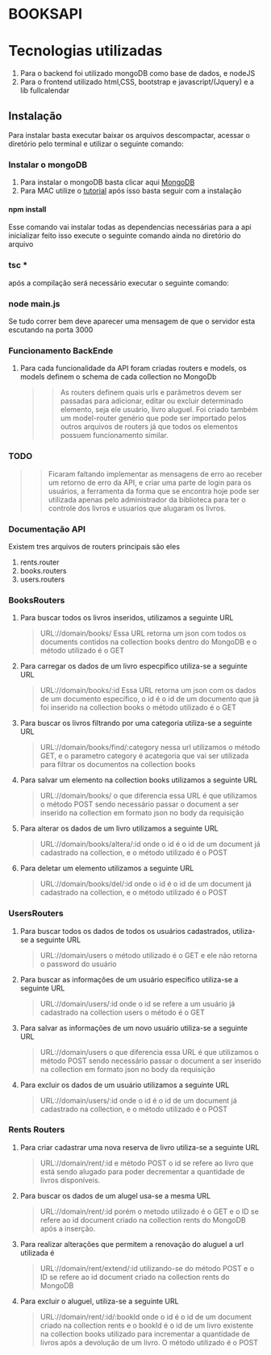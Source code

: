 # BOOKSAPI


 # Tecnologias utilizadas
1. Para o backend foi utilizado mongoDB como base de dados, e nodeJS
2. Para o frontend utilizado html,CSS, bootstrap e javascript/(Jquery) e a lib fullcalendar

## Instalação
Para instalar basta executar baixar os arquivos descompactar, acessar o diretório pelo terminal e utilizar o seguinte comando:
### Instalar o mongoDB
1. Para instalar o mongoDB basta clicar aqui [MongoDB](https://www.mongodb.com/download-center/community)
2. Para MAC utilize o [tutorial](https://docs.mongodb.com/manual/tutorial/install-mongodb-on-os-x/) após isso basta seguir com a instalação
#### npm install
Esse comando vai instalar todas as dependencias necessárias para a api inicializar feito isso execute o seguinte comando ainda no diretório do arquivo
### tsc * 
após a compilação será necessário executar o seguinte comando: 
### node main.js
Se tudo correr bem deve aparecer uma mensagem de que o servidor esta escutando na porta 3000
### Funcionamento BackEnde
1. Para cada funcionalidade da API foram criadas routers e models, os models definem o schema de cada collection no MongoDb
	>>As routers definem quais urls e parâmetros devem ser passadas para adicionar, editar ou excluir determinado elemento, seja ele usuário,
	livro aluguel.
	Foi criado também um model-router genério que pode ser importado pelos outros arquivos de routers já que todos os elementos possuem funcionamento similar.
### TODO
>>Ficaram faltando implementar as mensagens de erro ao receber um retorno de erro da API, e criar uma parte de login para os usuários,
a ferramenta da forma que se encontra hoje pode ser utilizada apenas pelo administrador da biblioteca para ter o controle dos livros e 
usuarios que alugaram os livros.


### Documentação API

Existem tres arquivos de routers principais são eles
1. rents.router
2. books.routers
3. users.routers


### BooksRouters
1. Para buscar todos os livros inseridos, utilizamos a seguinte URL
	>URL://domain/books/ 
Essa URL retorna um json com todos os documents contidos na collection books dentro do MongoDB e o método utilizado é o GET

2. Para carregar os dados de um livro especpifico utiliza-se a seguinte URL
	>URL://domain/books/:id Essa URL retorna um json com os dados de um documento específico, o id é o id de um documento que já foi inserido na collection books o método utilizado é o GET
   
3. Para buscar os livros filtrando por uma categoria utiliza-se a seguinte URL
	>URL://domain/books/find/:category nessa url utilizamos o método GET, e o parametro category é acategoria que vai ser utilizada para filtrar os documentos na collection books

4. Para salvar um elemento na collection books utilizamos a seguinte URL
	>URL://domain/books/ o que diferencia essa URL é que utilizamos o método POST sendo necessário passar o document a ser inserido na collection em formato json no body da requisição
 
 5. Para alterar os dados de um livro utilizamos a seguinte URL
 	>URL://domain/books/altera/:id onde o id é o id de um document já cadastrado na collection, e o método utilizado é o POST
 
 6. Para deletar um elemento utilizamos a seguinte URL
 	>URL://domain/books/del/:id onde o id é o id de um document já cadastrado na collection, e o método utilizado é o POST
  
  ### UsersRouters
1. Para buscar todos os dados de todos os usuários cadastrados, utiliza-se a seguinte URL
	>URL://domain/users o método utilizado é o GET e ele não retorna o password do usuário

2. Para buscar as informações de um usuário específico utiliza-se a seguinte URL
	>URL://domain/users/:id onde o id se refere a um usuário já cadastrado na collection users o método é o GET

    
3. Para salvar as informações de um novo usuário utiliza-se a seguinte URL
    >URL://domain/users o que diferencia essa URL é que utilizamos o método POST sendo necessário passar o document a ser inserido na collection em formato json no body da requisição

4. Para excluir os dados de um usuário utilizamos a seguinte URL
	>URL://domain/users/:id onde o id é o id de um document já cadastrado na collection, e o método utilizado é o POST
  
  
  ### Rents Routers
1. Para criar cadastrar uma nova reserva de livro utiliza-se a seguinte URL
	>URL://domain/rent/:id e método POST o id se refere ao livro que está sendo alugado para poder decrementar a quantidade de livros disponíveis.

2. Para buscar os dados de um alugel usa-se a mesma URL
	>URL://domain/rent/:id porém o metodo utilizado é o GET e o ID se refere ao id document criado na collection rents do MongoDB após a inserção.

3. Para realizar alterações que permitem a renovação do aluguel a url utilizada é 
	>URL://domain/rent/extend/:id utilizando-se do método POST e o ID se refere ao id document criado na collection rents do MongoDB

 4. Para excluir o aluguel, utiliza-se a seguinte URL
 	>URL://domain/rent/:id/:bookId onde o id é o id de um document criado na collection rents e o bookId é o id de um livro existente na collection 
  books utilizado para incrementar a quantidade de livros após a devolução de um livro. O método utilizado é o POST
  
 
